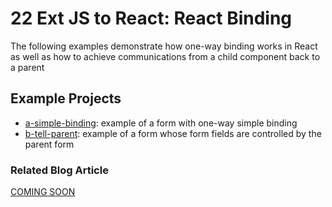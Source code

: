 # 22 Ext JS to React: React Binding

The following examples demonstrate how one-way binding works in React as well as how to achieve communications from a child component back to a parent

## Example Projects

 - [a-simple-binding](./a-simple-binding): example of a form with one-way simple binding
 - [b-tell-parent](./b-tell-parent): example of a form whose form fields are controlled by the parent form

### Related Blog Article

[COMING SOON](#)